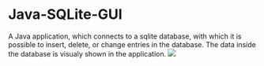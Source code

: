 # Java-SQLite-GUI
A Java application, which connects to a sqlite database, with which it is possible to insert, delete, or change entries in the database. The data inside the database is visualy shown in the application.
![](https://github.QCcom/eliaskone/Java-SQLite-GUI/blob/master/pictures/DVDApplication.PNG)
